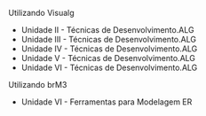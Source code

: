 Utilizando Visualg

- Unidade II - Técnicas de Desenvolvimento.ALG
- Unidade III - Técnicas de Desenvolvimento.ALG
- Unidade IV - Técnicas de Desenvolvimento.ALG
- Unidade V - Técnicas de Desenvolvimento.ALG
- Unidade VI - Técnicas de Desenvolvimento.ALG

Utilizando brM3
- Unidade VI - Ferramentas para Modelagem ER

